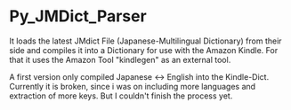# Py_JMDict_Parser

It loads the latest JMdict File (Japanese-Multilingual Dictionary) from their side and compiles it into a Dictionary for use with the Amazon Kindle.
For that it uses the Amazon Tool "kindlegen" as an external tool.

A first version only compiled Japanese <-> English into the Kindle-Dict.
Currently it is broken, since i was on including more languages and extraction of more keys. But I couldn't finish the process yet.
